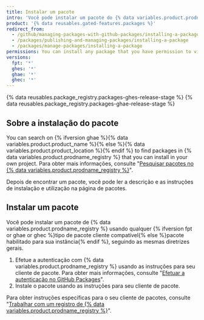 ```yaml
---
title: Instalar um pacote
intro: 'Você pode instalar um pacote do {% data variables.product.prodname_registry %} e usá-lo como uma dependência no seu próprio projeto.'
product: '{% data reusables.gated-features.packages %}'
redirect_from:
  - /github/managing-packages-with-github-packages/installing-a-package
  - /packages/publishing-and-managing-packages/installing-a-package
  - /packages/manage-packages/installing-a-package
permissions: You can install any package that you have permission to view.
versions:
  fpt: '*'
  ghes: '*'
  ghae: '*'
  ghec: '*'
---
```


{% data reusables.package_registry.packages-ghes-release-stage %}
{% data reusables.package_registry.packages-ghae-release-stage %}

## Sobre a instalação do pacote

You can search on {% ifversion ghae %}{% data variables.product.product_name %}{% else %}{% data variables.product.product_location %}{% endif %} to find packages in {% data variables.product.prodname_registry %} that you can install in your own project. Para obter mais informações, consulte "[Pesquisar pacotes no {% data variables.product.prodname_registry %}](/search-github/searching-on-github/searching-for-packages)".

Depois de encontrar um pacote, você pode ler a descrição e as instruções de instalação e utilização na página de pacotes.

## Instalar um pacote

Você pode instalar um pacote de {% data variables.product.prodname_registry %} usando qualquer {% ifversion fpt or ghae or ghec %}tipo de pacote cliente compatível{% else %}pacote habilitado para sua instância{% endif %}, seguindo as mesmas diretrizes gerais.

1. Efetue a autenticação com {% data variables.product.prodname_registry %} usando as instruções para seu cliente de pacote. Para obter mais informações, consulte "[Efetuar a autenticação no GitHub Packages](/packages/learn-github-packages/introduction-to-github-packages#authenticating-to-github-packages)".
2. Instale o pacote usando as instruções para seu cliente de pacote.

Para obter instruções específicas para o seu cliente de pacotes, consulte "[Trabalhar com um registro de {% data variables.product.prodname_registry %}](/packages/working-with-a-github-packages-registry)".
